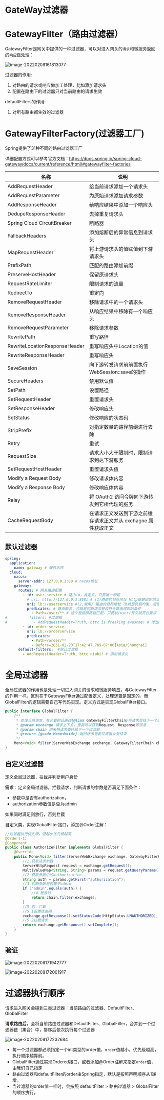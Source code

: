 # GateWay过滤器
# GatewayFilter（路由过滤器）

GatewayFilter是网关中提供的一种过滤器，可以对进入网关的`请求`和微服务返回的`响应`做处理：

![image-20220208161813077](https://github.com/BlackMe2327/cloudimages27/blob/main/img/image-20220208161813077.png?raw=true)

过滤器的作用:

1. 对路由的请求或响应做加工处理，比如添加请求头
2. 配置在路由下的过滤器只对当前路由的请求生效

defaultFilters的作用:

1. 对所有路由都生效的过滤器

# GatewayFilterFactory(过滤器工厂)

Spring提供了31种不同的路由过滤器工厂

详细配置方式可以参考官方文档：https://docs.spring.io/spring-cloud-gateway/docs/current/reference/html/#gatewayfilter-factories

| 名称                          | 说明                                                         |
| ----------------------------- | ------------------------------------------------------------ |
| AddRequestHeader              | 给当前请求添加一个请求头                                     |
| AddRequestParameter           | 为原始请求添加请求参数                                       |
| AddResponseHeader             | 给响应结果中添加一个响应头                                   |
| DedupeResponseHeader          | 去掉重复请求头                                               |
| Spring Cloud CircuitBreaker   | 断路器                                                       |
| FallbackHeaders               | 添加熔断后的异常信息到请求头                                 |
| MapRequestHeader              | 将上游请求头的值赋值到下游请求头                             |
| PrefixPath                    | 匹配的路由添加前缀                                           |
| PreserveHostHeader            | 保留原请求头                                                 |
| RequestRateLimiter            | 限制请求的流量                                               |
| RedirectTo                    | 重定向                                                       |
| RemoveRequestHeader           | 移除请求中的一个请求头                                       |
| RemoveResponseHeader          | 从响应结果中移除有一个响应头                                 |
| RemoveRequestParameter        | 移除请求参数                                                 |
| RewritePath                   | 重写路径                                                     |
| RewriteLocationResponseHeader | 重写响应头中Location的值                                     |
| RewriteResponseHeader         | 重写响应头                                                   |
| SaveSession                   | 向下游转发请求前前置执行WebSession::save的操作               |
| SecureHeaders                 | 禁用默认值                                                   |
| SetPath                       | 设置路径                                                     |
| SetRequestHeader              | 重置请求头                                                   |
| SetResponseHeader             | 修改响应头                                                   |
| SetStatus                     | 修改响应的状态码                                             |
| StripPrefix                   | 对指定数量的路径前缀进行去除                                 |
| Retry                         | 重试                                                         |
| RequestSize                   | 请求大小大于限制时，限制请求到达下游服务                     |
| SetRequestHostHeader          | 重置请求头值                                                 |
| Modify a Request Body         | 修改请求体内容                                               |
| Modify a Response Body        | 修改响应体内容                                               |
| Relay                         | 将 OAuth2 访问令牌向下游转发到它所代理的服务                 |
| CacheRequestBody              | 在请求正文发送到下游之前缓存请求正文并从 exchagne 属性获取正文 |

## 默认过滤器

```yaml
spring:
  application:
    name: gateway # 服务名称
  cloud:
    nacos:
      server-addr: 127.0.0.1:80 # nacos地址
    gateway:
      routes: # 网关路由配置
        - id: user-service # 路由id，自定义，只要唯一即可
          # uri: http://127.0.0.1:8081 # (1)路由的目标地址 http就是固定地址
          uri: lb://userservice #(2,常用) 路由的目标地址 lb就是负载均衡，后面跟服务名称
          predicates: # 路由断言，也就是判断请求是否符合路由规则的条件
            - Path=/user/** # 这个是按照路径匹配，只要以/user/开头就符合要求
#          filters: #过滤器
#            - AddRequestHeader=Truth, bttc is freaking awesome! # 添加请求头
        - id: order-service
          uri: lb://orderservice
          predicates:
            - Path=/order/**
            - Before=2031-01-20T17:42:47.789-07:00[Asia/Shanghai]
      default-filters:	#默认过滤器
        - AddRequestHeader=Truth, bttc niubi! # 添加请求头
```

# 全局过滤器

全局过滤器的作用也是处理一切进入网关的请求和微服务响应，与GatewayFilter的作用一样。区别在于GatewayFilter通过配置定义，处理逻辑是固定的。而GlobalFilter的逻辑需要自己写代码实现。定义方式是实现GlobalFilter接口。

```java
public interface GlobalFilter {
	/**
	 * 处理当前请求，有必要的话通过{@link GatewayFilterChain}将请求交给下一个过滤器处理
	 * @param exchange 请求上下文，里面可以获取Request、Response等信息
	 * @param chain 用来把请求委托给下一个过滤器
	 * @return {@code Mono<Void>} 返回标示当前过滤器业务结束
	 */
	Mono<Void> filter(ServerWebExchange exchange, GatewayFilterChain chain);
}
```

## 自定义过滤器

定义全局过滤器，拦截并判断用户身份

需求：定义全局过滤器，拦截请求，判断请求的参数是否满足下面条件：

- 参数中是否有authorization，
- authorization参数值是否为admin

如果同时满足则放行，否则拦截

自定义类，实现GlobalFilter接口，添加@Order注解：

```java
//过滤器执行优先级，值越小优先级越高
@Order(-1)
@Component
public class AuthorizeFilter implements GlobalFilter {
    @Override
    public Mono<Void> filter(ServerWebExchange exchange, GatewayFilterChain chain) {
        //1.获取请求参数
        ServerHttpRequest request = exchange.getRequest();
        MultiValueMap<String, String> params = request.getQueryParams();
        //2.获取参数中的authorization
        String auth = params.getFirst("authorization");
        //3.判断参数是否等于admin
        if ("admin".equals(auth)) {
            //4.是放行
            return chain.filter(exchange);
        }
        //5.否，拦截
        //5.1设置状态码
        exchange.getResponse().setStatusCode(HttpStatus.UNAUTHORIZED);
        //5.2拦截请求
        return exchange.getResponse().setComplete();
    }
}
```

## 验证

![image-20220208171942777](https://github.com/BlackMe2327/cloudimages27/blob/main/img/image-20220208171942777.png?raw=true)

![image-20220208172001917](https://github.com/BlackMe2327/cloudimages27/blob/main/img/image-20220208172001917.png?raw=true)



# 过滤器执行顺序

请求进入网关会碰到三类过滤器：当前路由的过滤器、DefaultFilter、GlobalFilter

**请求路由后**，会将当前路由过滤器和DefaultFilter、GlobalFilter，合并到一个过滤器链（集合）中，排序后依次执行每个过滤器

![image-20220208172232684](https://github.com/BlackMe2327/cloudimages27/blob/main/img/image-20220208172232684.png?raw=true)

- 每一个过滤器都必须指定一个int类型的order值，`order`值越小，优先级越高，执行顺序越靠前。
- GlobalFilter通过实现Ordered接口，或者添加@Order注解来指定`order`值，由我们自己指定
- 路由过滤器和defaultFilter的order由Spring指定，默认是按照声明顺序从1递增。
- 当过滤器的order值一样时，会按照 defaultFilter > 路由过滤器 > GlobalFilter的顺序执行。






